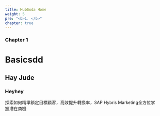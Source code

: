 ```yaml
---
title: HubSoda Home
weight: 5
pre: "<b>1. </b>"
chapter: true
---
```


### Chapter 1

# Basicsdd
## Hay Jude
### Heyhey
探索如何精準鎖定目標顧客，高效提升轉換率，SAP Hybris Marketing全方位掌握潛在商機




